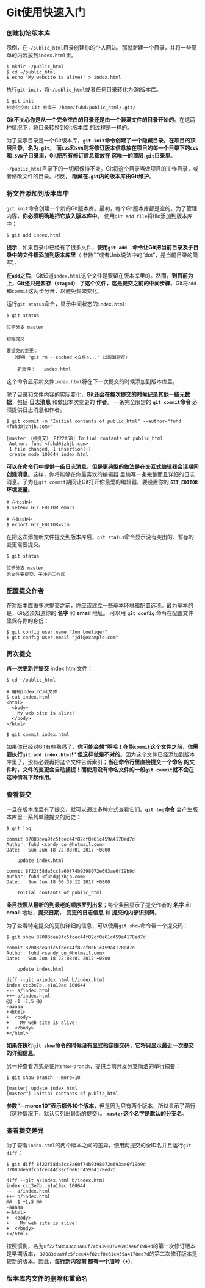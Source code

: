 Git使用快速入门
==========================================================================
### 创建初始版本库
示例，在`~/public_html`目录创建你的个人网站，那就新建一个目录，并将一些简单的内容放到`index.html`里。
```shell
$ mkdir ~/public_html
$ cd ~/public_html
$ echo 'My website is alive!' > index.html
```
执行`git init`，将`~/public_html`或者任何目录转化为Git版本库。
```shell
$ git init
初始化空的 Git 仓库于 /home/fuhd/public_html/.git/
```
**Git不关心你是从一个完全空白的目录还是由一个装满文件的目录开始的**。在这两种情况下，将目录转换到Git版本库
的过程是一样的。

为了显示目录是一个Git版本库，**`git init`命令创建了一个隐藏目录，在项目的顶层目录，名为`.git`**。
**而`CVS`和`SVN`则将修订版本信息放在项目的每一个目录下的`CVS`和`.SVN`子目录里，Git把所有修订信息都放在
这唯一的顶层`.git`目录里**。

`~/public_html`目录下的一切都保持不变。Git将这个目录当做项目的工作目录，或者修改文件的目录。相反，
**隐藏在`.git`内的版本库由Git维护**。

### 将文件添加到版本库中
`git init`命令创建一个新的Git版本库。最初，每个Git版本库都是空的。为了管理内容，**你必须明确地把它放入版本库中**。
使用`git add file`将file添加到版本库中：
```shell
$ git add index.html
```
**提示**：如果目录中已经有了很多文件，**使用`git add .`命令让Git把当前目录及子目录中的文件都添加到版本库里**（
参数“.”或者Unix说法中的“dot”，是当前目录的简写）。

**在`add`之后**，Git知道`index.html`这个文件是要留在版本库里的。然而，**到目前为上，Git还只是暂存（`staged`）
了这个文件，这是提交之前的中间步骤**。Git将`add`和`commit`这两步分开，以避免频繁变化。

运行`git status`命令，显示中间状态的`index.html`:
```shell
$ git status
```
```
位于分支 master

初始提交

要提交的变更：
  （使用 "git rm --cached <文件>..." 以取消暂存）

	新文件：   index.html
```
这个命令显示新文件`index.html`将在下一次提交的时候添加到版本库里。

除了目录和文件内容的实际变化，**Git还会在每次提交的时候记录其他一些元数据**，包括 **日志消息** 和做出本次变更的 **作者**。
一条完全限定的 **`git commit`命令** 必须提供日志消息和作者。
```shell
$ git commit -m "Initial contants of public_html" --author="fuhd <fuhd@jzhjb.com>"
```
```
[master （根提交） 8f22f58] Initial contants of public_html
 Author: fuhd <fuhd@jzhjb.com>
 1 file changed, 1 insertion(+)
 create mode 100644 index.html
```
**可以在命令行中提供一条日志消息，但是更典型的做法是在交互式编辑器会话期间创建消息**。这样，你将能够在你最喜欢的编辑器
里编写一条完整而且详细的日志消息。了为在`git commit`期间让Git打开你最爱的编辑器，要设置你的 **`GIT_EDITOR`环境变量**。
```shell
# 在tcsh中
$ setenv GIT_EDITOR emacs

# 在bash中
$ export GIT_EDITOR=vim
```
在把这次添加新文件提交到版本库后，`git status`命令显示没有突出的、暂存的变更需要提交。
```shell
$ git status
```
```
位于分支 master
无文件要提交，干净的工作区
```

### 配置提交作者
在对版本库做多次提交之前，你应该建立一些基本环境和配置选项。最为基本的是，Git必须知道你的 **名字** 和 **email** 地址。
可以用 **`git config`** 命令在配置文件里保存你的身份：
```shell
$ git config user.name "Jon Loeliger"
$ git config user.email "jdl@example.com"
```

### 再次提交
**再一次更新并提交** index.html文件：
```shell
$ cd ~/public_html
```
```shell
# 编辑index.html文件
$ cat index.html
<html>
  <body>
    My web site is alive!
  </body>
</html>
```
```shell
$ git commit index.html
```
如果你已经对Git有些熟悉了，**你可能会想“啊哈！在能`commit`这个文件之前，你需要执行`git add index.html`!”
但这样做是不对的**。因为这个文件已经添加到版本库里了，没有必要再把这个文件告诉索引；**当在命令行里直接提交一个命名
的文件时，文件的变更会自动捕捉！而使用没有命名文件的一般`git commit`就不会在这种情况下起作用**。

### 查看提交
一旦在版本库里有了提交，就可以通过多种方式查看它们。**`git log`命令** 会产生版本库里一系列单独提交的历史：
```shell
$ git log
```
```
commit 37083dea9fc5fcec44f82cf0e61c459a4178ed7d
Author: fuhd <sandy_cn_@hotmail.com>
Date:   Sun Jun 18 22:08:01 2017 +0800

    update index.html

commit 8f22f58da3cc8a60f74b9398072e693ae6f19b9d
Author: fuhd <fuhd@jzhjb.com>
Date:   Sun Jun 18 00:39:12 2017 +0800

    Initial contants of public_html
```
**条目按照从最新的到最老的顺序罗列出来**；每个条目显示了提交作者的 **名字** 和 **email** 地址，**提交日期**，
**变更的日志信息** 和 **提交的内部识别码**。

为了查看特定提交的更加详细的信息，可以使用`git show`命令带一个提交码：
```shell
$ git show 37083dea9fc5fcec44f82cf0e61c459a4178ed7d
```
```
commit 37083dea9fc5fcec44f82cf0e61c459a4178ed7d
Author: fuhd <sandy_cn_@hotmail.com>
Date:   Sun Jun 18 22:08:01 2017 +0800

    update index.html

diff --git a/index.html b/index.html
index ccc3e7b..e1a19ac 100644
--- a/index.html
+++ b/index.html
@@ -1 +1,5 @@
-aaaaa
+<html>
+  <body>
+    My web site is alive!
+  </body>
+</html>
```
**如果在执行`git show`命令的时候没有显式指定提交码，它将只显示最近一次提交的详细信息**。

另一种查看方式是使用`show-branch`，提供当前开发分支简洁的单行摘要：
```shell
$ git show-branch --more=10
```
```
[master] update index.html
[master^] Initial contants of public_html
```
**参数“--more=10”表示额外10个版本**，但是因为只有两个版本，所以显示了两行（这种情况下，默认只列出最新的提交）。
**`master`这个名字是默认的分支名**。

### 查看提交差异
为了查看`index.html`的两个版本之间的差异，使用两提交的全ID名并且运行`git diff`：
```shell
$ git diff 8f22f58da3cc8a60f74b9398072e693ae6f19b9d 37083dea9fc5fcec44f82cf0e61c459a4178ed7d
```
```
diff --git a/index.html b/index.html
index ccc3e7b..e1a19ac 100644
--- a/index.html
+++ b/index.html
@@ -1 +1,5 @@
-aaaaa
+<html>
+  <body>
+    My web site is alive!
+  </body>
+</html>
```
按照惯例，名为`8f22f58da3cc8a60f74b9398072e693ae6f19b9d`的第一次修订版本是早期版本，
`37083dea9fc5fcec44f82cf0e61c459a4178ed7d`的第二次修订版本是较新的版本。因此，**每行新内容前
都有一个加号（`+`）**。

### 版本库内文件的删除和重命名
